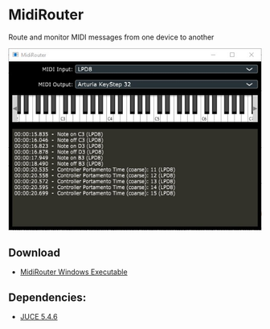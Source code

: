 ﻿# MidiRouter

Route and monitor MIDI messages from one device to another

![midirouter](midirouter.jpg)


## Download

* [MidiRouter Windows Executable](bin/win64/MidiRouter.exe)


## Dependencies: 

* [JUCE 5.4.6](https://juce.com) 